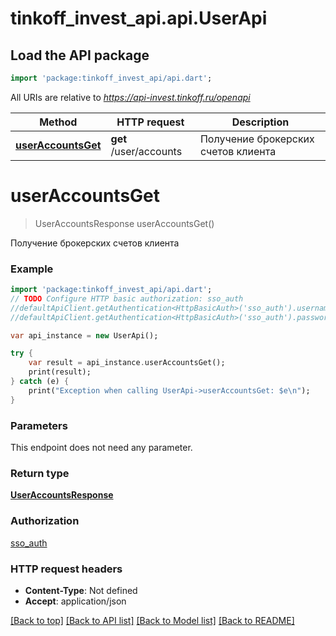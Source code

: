 # tinkoff_invest_api.api.UserApi

## Load the API package
```dart
import 'package:tinkoff_invest_api/api.dart';
```

All URIs are relative to *https://api-invest.tinkoff.ru/openapi*

Method | HTTP request | Description
------------- | ------------- | -------------
[**userAccountsGet**](UserApi.md#userAccountsGet) | **get** /user/accounts | Получение брокерских счетов клиента


# **userAccountsGet**
> UserAccountsResponse userAccountsGet()

Получение брокерских счетов клиента

### Example 
```dart
import 'package:tinkoff_invest_api/api.dart';
// TODO Configure HTTP basic authorization: sso_auth
//defaultApiClient.getAuthentication<HttpBasicAuth>('sso_auth').username = 'YOUR_USERNAME'
//defaultApiClient.getAuthentication<HttpBasicAuth>('sso_auth').password = 'YOUR_PASSWORD';

var api_instance = new UserApi();

try { 
    var result = api_instance.userAccountsGet();
    print(result);
} catch (e) {
    print("Exception when calling UserApi->userAccountsGet: $e\n");
}
```

### Parameters
This endpoint does not need any parameter.

### Return type

[**UserAccountsResponse**](UserAccountsResponse.md)

### Authorization

[sso_auth](../README.md#sso_auth)

### HTTP request headers

 - **Content-Type**: Not defined
 - **Accept**: application/json

[[Back to top]](#) [[Back to API list]](../README.md#documentation-for-api-endpoints) [[Back to Model list]](../README.md#documentation-for-models) [[Back to README]](../README.md)


